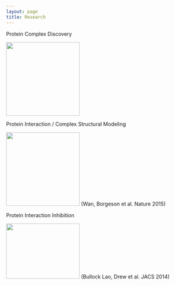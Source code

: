 ```yaml
---
layout: page
title: Research
---
```


<p class="message">
	Protein Complex Discovery
</p>
<img src="{{ site.url }}/images/complex_network.png" width="200" height="200" />

<p class="message">
	Protein Interaction / Complex Structural Modeling
</p>
<img src="{{ site.url }}/images/proteasome_correlation.png" height="200" />
(Wan, Borgeson et al. Nature 2015)

<p class="message">
	Protein Interaction Inhibition
</p>

<img src="{{ site.url }}/images/ja-2014-02310r_0005.jpeg" width="200" height="150" />
(Bullock Lao, Drew et al. JACS 2014)


